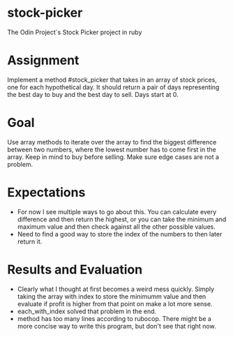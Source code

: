 # stock-picker
The Odin Project´s Stock Picker project in ruby

# Assignment
Implement a method #stock_picker that takes in an array of stock prices, one for each hypothetical day. It should return a pair of days representing the best day to buy and the best day to sell. Days start at 0.

# Goal
Use array methods to iterate over the array to find the biggest difference between two numbers, where the lowest number has to come first in the array. Keep in mind to buy before selling. Make sure edge cases are not a problem.

# Expectations
- For now I see multiple ways to go about this. You can calculate every difference and then return the highest, or you can take the minimum and maximum value and then check against all the other possible values.
- Need to find a good way to store the index of the numbers to then later return it.

# Results and Evaluation
- Clearly what I thought at first becomes a weird mess quickly. Simply taking the array with index to store the minimumm value and then evaluate if profit is higher from that point on make a lot more sense.
- each_with_index solved that problem in the end.
- method has too many lines according to rubocop. There might be a more concise way to write this program, but don't see that right now.